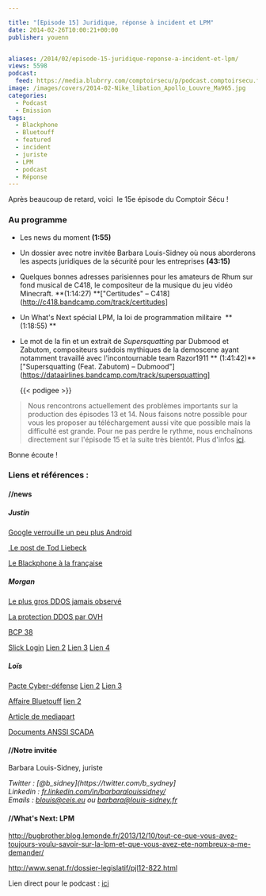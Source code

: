 ```yaml
---

title: "[Episode 15] Juridique, réponse à incident et LPM"
date: 2014-02-26T10:00:21+00:00
publisher: youenn


aliases: /2014/02/episode-15-juridique-reponse-a-incident-et-lpm/
views: 5598
podcast:
  feed: https://media.blubrry.com/comptoirsecu/p/podcast.comptoirsecu.fr/CSEC.EP15.2014-02-25.REPONSE_A_INCIDENTS.mp3
image: /images/covers/2014-02-Nike_libation_Apollo_Louvre_Ma965.jpg
categories:
  - Podcast
  - Emission
tags:
  - Blackphone
  - Bluetouff
  - featured
  - incident
  - juriste
  - LPM
  - podcast
  - Réponse
---
```



Après beaucoup de retard, voici  le 15e épisode du Comptoir Sécu !

<!--more-->

### Au programme

  * Les news du moment **(1:55)**
  * Un dossier avec notre invitée Barbara Louis-Sidney où nous aborderons les aspects juridiques de la sécurité pour les entreprises **(43:15)**
  * Quelques bonnes adresses parisiennes pour les amateurs de Rhum sur fond musical de C418, le compositeur de la musique du jeu vidéo Minecraft. **(1:14:27) **["Certitudes" – C418](http://c418.bandcamp.com/track/certitudes]
  * Un What's Next spécial LPM, la loi de programmation militaire  **(1:18:55) **
  * Le mot de la fin et un extrait de _Supersquatting_ par Dubmood et Zabutom, compositeurs suédois mythiques de la demoscene ayant notamment travaillé avec l'incontournable team Razor1911 ** (1:41:42)** ["Supersquatting (Feat. Zabutom) – Dubmood"](https://dataairlines.bandcamp.com/track/supersquatting]





    {{< podigee >}}




> Nous rencontrons actuellement des problèmes importants sur la production des épisodes 13 et 14. Nous faisons notre possible pour vous les proposer au téléchargement aussi vite que possible mais la difficulté est grande. Pour ne pas perdre le rythme, nous enchaînons directement sur l'épisode 15 et la suite très bientôt. Plus d'infos [ici](https://www.comptoirsecu.fr/2014/02/mais-ou-sont-passes-les-episodes-13-et-14/ "Mais où sont passés les épisodes 13 et 14 ?").

Bonne écoute !

### Liens et références :

#### //news

##### Justin

[Google verrouille un peu plus Android](http://korben.info/google-verrouille-encore-petit-peu-plus-android.html)

[ Le post de Tod Liebeck](https://plus.google.com/+TodLiebeck/posts/gjnmuaDM8sn)

[Le Blackphone à la française](http://www.globalsecuritymag.fr/Charles-d-Aumale-ERCOM-L-arrivee,20140214,42977.html)

##### Morgan

[Le plus gros DDOS jamais observé](http://blog.cloudflare.com/technical-details-behind-a-400gbps-ntp-amplification-ddos-attack)

[La protection DDOS par OVH](https://www.ovh.com/fr/a1164.protection-anti-ddos-service-standard)

[BCP 38](http://www.bcp38.info/index.php/Main_Page)

[Slick Login](http://techcrunch.com/2013/09/09/slicklogin-wants-to-kill-the-password-by-singing-a-silent-song-to-your-smartphone/) [Lien 2](http://www.01net.com/editorial/614258/google-achete-slicklogin-une-start-up-qui-securise-les-acces-au-net-par-le-son/#) [Lien 3](http://www.numerama.com/magazine/28447-google-achete-slicklogin-pour-renforcer-l-authentification.html) [Lien 4](http://techcrunch.com/2014/02/16/google-acquires-slicklogin-the-sound-based-password-alternative/)

##### Loïs

[Pacte Cyber-défense](http://www.defense.gouv.fr/content/download/237708/2704474/file/Pacte%20D%C3%A9fense%20Cyber-1.pdf) [Lien 2](http://www.silicon.fr/nsa-merkel-proposer-hollande-reseau-commun-92766.html) [Lien 3](http://www.itespresso.fr/messagerie-electronique-matignon-veut-chiffrement-donnees-hebergees-france-72964.html)

[Affaire Bluetouff](http://www.numerama.com/magazine/28295-bluetouff-condamne-en-appel-pour-avoir-su-utiliser-google.html) [lien 2](http://reflets.info/letrange-confrontation-entre-le-droit-et-la-technique/)

[Article de mediapart](http://www.mediapart.fr/journal/france/201213/piratage-google-drole-de-proces-en-appel-pour-un-journaliste)

[Documents ANSSI SCADA](http://www.ssi.gouv.fr/fr/menu/actualites/l-anssi-publie-des-mesures-visant-a-renforcer-la-cybersecurite-des-systemes.html)

#### //Notre invitée

Barbara Louis-Sidney, juriste

<address>
  Twitter : [@b_sidney](https://twitter.com/b_sydney]
</address>

<address>
  Linkedin : <a title="Voir le profil public" href="http://fr.linkedin.com/in/barbaralouissidney/"  name="1446dc03ca379e34_webProfileURL">fr.linkedin.com/in/barbaralouissidney/</a> 
</address>

<address>
  <span >Emails : </span><a  href="mailto:blouis@ceis.eu" >blouis@ceis.eu</a><span > ou </span><a  href="mailto:barbara@louis-sidney.fr" >barbara@louis-sidney.fr</a>
</address>

#### //What's Next: LPM

<http://bugbrother.blog.lemonde.fr/2013/12/10/tout-ce-que-vous-avez-toujours-voulu-savoir-sur-la-lpm-et-que-vous-avez-ete-nombreux-a-me-demander/>

<http://www.senat.fr/dossier-legislatif/pjl12-822.html>

Lien direct pour le podcast : [ici](https://media.blubrry.com/comptoirsecu/p/www.comptoirsecu.fr/Episode/ComptoirSecu_Episode_15_Reponse_a_incidents.mp3)
